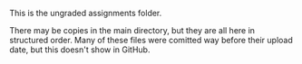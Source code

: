 This is the ungraded assignments folder.

There may be copies in the main directory, but they are all here in structured order. Many of these files were comitted way before their upload date, but this doesn't show in GitHub.
